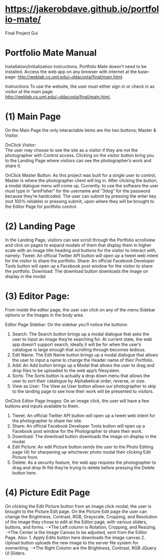 # https://jakerobdave.github.io/portfolio-mate/
Final Project Gui

# Portfolio Mate Manual 

Installation/Initialization instructions.
Portfolio Mate doesn’t need to be installed. Access the web app on any browser with internet at the base-page: http://weblab.cs.uml.edu/~ddacosta/final/main.html. 

Instructions
To use the website, the user must either sign in or check in as visitor at the main page: 
http://weblab.cs.uml.edu/~ddacosta/final/main.html, 


# (1) Main Page 
On the Main Page the only interactable items are the two buttons; Master & Visitor. 

OnClick  Visitor:     
The user may choose to see the site as a visitor if they are not the photographer with Control access. Clicking on the visitor button bring you to the Landing Page where visitors can see the photographer’s work and share it.

OnClick Master Button:
As this project was built for a single user to control, Master is where the photographer client will log in. After clicking the button, a modal dialogue menu will come up. Currently. to use the software the user must type in “annFisher” for the username and “3dog” for the password because they’re hardcoded. The user can submit by pressing the enter key (not 100% reliable) or pressing submit, upon where they will be brought to the Editor Page for portfolio control.


# (2) Landing Page
In the Landing Page, visitors can see scroll through the Portfolio scrollview and click on pages to expand modals of them that display them in higher scale with an image title heading and buttons for the visitor to interact with, namely:
Tweet: An official Twitter API button will open up a tweet web intent for the visitor to share the portfolio. 
Share: An official Facebook Developer Tools button will open up a Facebook post window for the visitor to share the portfolio. 
Download: The download button downloads the image on display in the modal. 


# (3) Editor Page: 
From inside the editor page, the user can click on any of the menu Sidebar options or the Images in the body area. 

Editor Page Sidebar:
On the sidebar you’ll notice the buttons: 
1. Search: The Search button brings up a modal dialogue that asks the user to input an image they’re searching for. At current state, the web app doesn’t support search, ideally it will be for when the user’s catalogue is large enough that scrolling through becomes tedious. 
2. Edit Name: The Edit Name button brings up a modal dialogue that allows the user to input a name to change the Header name of their Portfolio. 
3. Add: An Add button brings up a Modal that allows the user to drag and drop files to be uploaded to the web app’s filesystem.
4. Sorts: The Sorts button is actually a drop down menu that allows the user to sort their catalogue by Alphabetical order, reverse, or size. 
5. View as User: The View as User button allows our photographer to skip to the landing page to see how their work will be presented to visitors. 

OnClick Editor Page Images:
On an image click, the user will have a few buttons and inputs available to them.
1. Tweet: An official Twitter API button will open up a tweet web intent for the photographer to share her site. 
2. Share: An official Facebook Developer Tools button will open up a Facebook post window for the Photographer to share their work. 
3. Download: The download button downloads the image on display in the modal. 
4. Edit Picture: An edit Picture button sends the user to the Photo Editing page (4) for sharpening up whichever photo modal their clicking Edit Picture from. 
5. Delete: As a security feature, the web app requires the photographer to drag and drop th file they’re trying to delete before pressing the Delete button here. 


# (4) Picture Edit Page
On clicking the Edit Picture button from an image click modal; the user is brought to the Picture Edit page. On the Picture Edit page the user can change the Brightness, Contrast, RGB, Grayscale, Cropping, and Resolution of the image they chose to edit at the Editor page, with various sliders, buttons, and forms.
⋅⋅*The Left column is Rotation, Cropping, and Resizing. 
⋅⋅*The Center is the Image Canvas to be adjusted, sent from the Editor Page. Also:
        1. Apply Edits button here downloads the image canvas
        2. Upload button uploads the new image to the server file system for overwriting. 
⋅⋅*The Right Column are the Brightness, Contrast, RGB JQuery UI Sliders.

    
